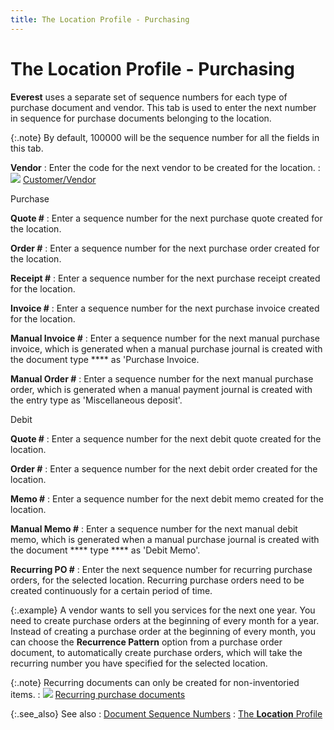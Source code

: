 ```yaml
---
title: The Location Profile - Purchasing
---
```


# The Location Profile - Purchasing


**Everest** uses a separate set  of sequence numbers for each type of purchase document and vendor. This  tab is used to enter the next number in sequence for purchase documents  belonging to the location.


{:.note}
By default, 100000 will be the sequence number for all the fields in  this tab.


**Vendor**
: Enter the code for the next vendor to be created  for the location.
: ![]({{site.sc_baseurl}}/img/lens.gif) [Customer/Vendor]({{site.sc_baseurl}}/options/locations-and-sub-locations/location-details/invoicing-puchasing-information/customer_vendor.html)


Purchase


**Quote #**
: Enter a sequence number for the next purchase quote  created for the location.


**Order #**
: Enter a sequence number for the next purchase order  created for the location.


**Receipt #**
: Enter a sequence number for the next purchase receipt  created for the location.


**Invoice #**
: Enter a sequence number for the next purchase invoice  created for the location.


**Manual Invoice #**
: Enter a sequence number for the next manual purchase  invoice, which is generated when a manual purchase journal is created  with the document type **** as 'Purchase  Invoice.


**Manual Order #**
: Enter a sequence number for the next manual purchase  order, which is generated when a manual payment journal is created with  the entry type as 'Miscellaneous deposit'.


Debit


**Quote #**
: Enter a sequence number for the next debit quote  created for the location.


**Order #**
: Enter a sequence number for the next debit order  created for the location.


**Memo #**
: Enter a sequence number for the next debit memo  created for the location.


**Manual Memo #**
: Enter a sequence number for the next manual debit  memo, which is generated when a manual purchase journal is created with  the document **** type **** as 'Debit Memo'.


**Recurring PO #**
: Enter the next sequence number for recurring purchase  orders, for the selected location. Recurring purchase orders need to be  created continuously for a certain period of time.


{:.example}
A vendor wants to sell you services for the  next one year. You need to create purchase orders at the beginning of  every month for a year. Instead of creating a purchase order at the beginning  of every month, you can choose the **Recurrence 
 Pattern** option from a purchase order document, to automatically  create purchase orders, which will take the recurring number you have  specified for the selected location.


{:.note}
Recurring documents can only be created for non-inventoried items.
: ![]({{site.sc_baseurl}}/img/lens.gif) [Recurring  purchase documents]({{site.pp_chm}}/purc-proc/recur-pmnts/recurring_purchase_documents_purchase_contents.html)


{:.see_also}
See also
: [Document Sequence  Numbers]({{site.sc_baseurl}}/options/locations-and-sub-locations/location-details/invoicing-puchasing-information/sales_purchase_document.html)
: [The **Location**  Profile]({{site.sc_baseurl}}/options/locations-and-sub-locations/set-up-locations/the_location_profile.html)
